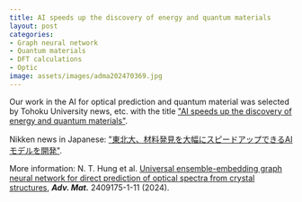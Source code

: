 ```yaml
---
title: AI speeds up the discovery of energy and quantum materials
layout: post
categories:
- Graph neural network
- Quantum materials
- DFT calculations
- Optic
image: assets/images/adma202470369.jpg
---
```


Our work in the AI for optical prediction and quantum material was selected by Tohoku University news, etc. with the title ["AI speeds up the discovery of energy and quantum materials"](https://www.tohoku.ac.jp/en/press/ai_speeds_up_discovery_of_energy_and_quantum_materials.html). 

Nikken news in Japanese: ["東北大、材料発見を大幅にスピードアップできるAIモデルを開発"](https://www.nikkei.com/article/DGXZRSP680093_V11C24A0000000/).

More information: N. T. Hung et al. [Universal ensemble-embedding graph neural network for direct prediction of optical spectra from crystal structures](https://onlinelibrary.wiley.com/doi/10.1002/adma.202409175), ***Adv. Mat.*** 2409175-1-11 (2024).
